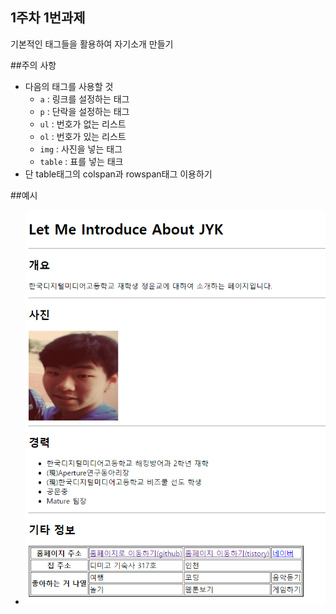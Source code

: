 ## 1주차 1번과제
기본적인 태그들을 활용하여 자기소개 만들기

##주의 사항
- 다음의 태그를 사용할 것
  - `a`     : 링크를 설정하는 태그
  - `p`     : 단락을 설정하는 태그
  - `ul`    : 번호가 없는 리스트
  - `ol`    : 번호가 있는 리스트
  - `img`   : 사진을 넣는 태그
  - `table` : 표를 넣는 태크
- 단 table태그의 colspan과 rowspan태그 이용하기

##예시
- ![1주차 예시](https://github.com/Aperturedimigo/2017ApertureWebStudy/blob/master/1%EC%A3%BC%EC%B0%A8/Aperture%EA%B3%BC%EC%A0%9C.png)
